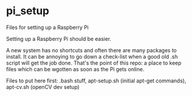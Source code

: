 # pi_setup
Files for setting up a Raspberry Pi

Setting up a Raspberry Pi should be easier.

A new system has no shortcuts and often there are many packages to install. It can be annoying to go down a check-list when a good old .sh script will get the job done. That's the point of this repo: a place to keep files which can be wgotten as soon as the Pi gets online.

Files to put here first:
  .bash stuff,
  apt-setup.sh (initial apt-get commands),
  apt-cv.sh (openCV dev setup)




